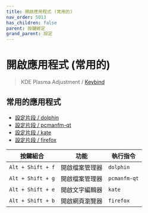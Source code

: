 ```yaml
---
title: 開啟應用程式 (常用的)
nav_order: 5013
has_children: false
parent: 按鍵綁定
grand_parent: 設定
---
```



# 開啟應用程式 (常用的)

> KDE Plasma Adjustment / [Keybind](https://github.com/samwhelp/note-about-manjaro-kde-plasma/tree/gh-pages/_demo/prototype/de/kde-plasma/part/keybind/kde-plasma-keybind-main)


## 常用的應用程式

* [設定片段 / dolphin](https://github.com/samwhelp/manjaro-kde-plasma-adjustment/blob/main/prototype/main/kde-config/locale/en_us/Breeze-Dark/asset/overlay/etc/skel/.config/kglobalshortcutsrc#L199-L201)
* [設定片段 / pcmanfm-qt](https://github.com/samwhelp/manjaro-kde-plasma-adjustment/blob/main/prototype/main/kde-config/locale/en_us/Breeze-Dark/asset/overlay/etc/skel/.config/kglobalshortcutsrc#L253-L255)
* [設定片段 / kate](https://github.com/samwhelp/manjaro-kde-plasma-adjustment/blob/main/prototype/main/kde-config/locale/en_us/Breeze-Dark/asset/overlay/etc/skel/.config/kglobalshortcutsrc#L203-L205)
* [設定片段 / firefox](https://github.com/samwhelp/manjaro-kde-plasma-adjustment/blob/main/prototype/main/kde-config/locale/en_us/Breeze-Dark/asset/overlay/etc/skel/.config/kglobalshortcutsrc#L9-L13)


| 按鍵組合          | 功能           | 執行指令     |
| ----------------- | -------------- | ------------ |
| `Alt + Shift + f` | 開啟檔案管理器 | `dolphin` |
| `Alt + Shift + g` | 開啟檔案管理器 | `pcmanfm-qt` |
| `Alt + Shift + e` | 開啟文字編輯器 | `kate`   |
| `Alt + Shift + b` | 開啟網頁瀏覽器 | `firefox`    |
